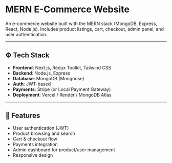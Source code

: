 #  MERN E-Commerce Website

An e-commerce website built with the MERN stack (MongoDB, Express, React, Node.js). Includes product listings, cart, checkout, admin panel, and user authentication.

---

## ⚙️ Tech Stack

- **Frontend**: Next.js, Redux Toolkit, Tailwind CSS
- **Backend**: Node.js, Express
- **Database**: MongoDB (Mongoose)
- **Auth**: JWT-based
- **Payments**: Stripe (or Local Payment Gateway)
- **Deployment**: Vercel / Render / MongoDB Atlas

---

## 🚀 Features

- User authentication (JWT)
- Product browsing and search
- Cart & checkout flow
- Payments integration
- Admin dashboard for product/user management
- Responsive design


